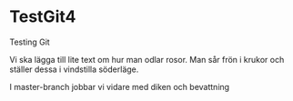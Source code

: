 TestGit4
========

Testing Git


Vi ska lägga till lite text om hur man odlar rosor. 
Man sår frön i krukor och ställer dessa i vindstilla söderläge.


I master-branch jobbar vi vidare med diken och bevattning

